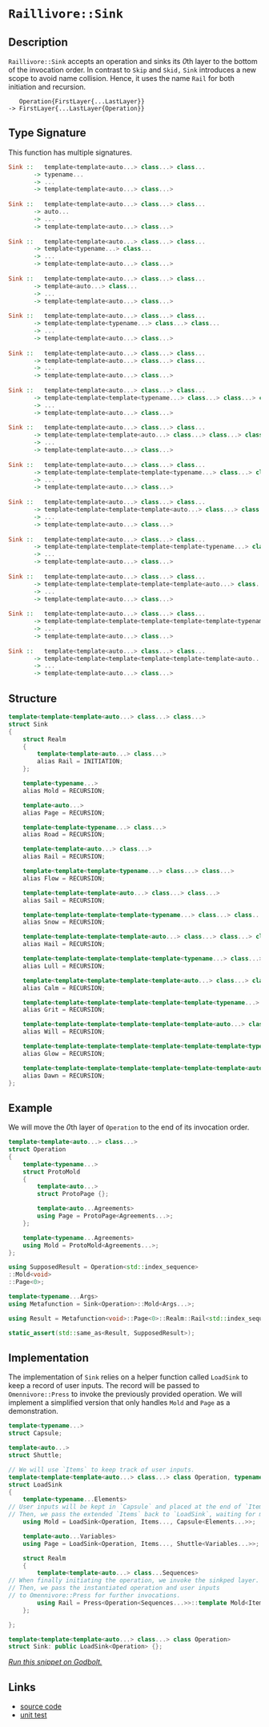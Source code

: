<!-- Copyright 2024 Feng Mofan
SPDX-License-Identifier: Apache-2.0 -->

# `Raillivore::Sink`

## Description

`Raillivore::Sink` accepts an operation and sinks its *0*th layer to the bottom of the invocation order.
In contrast to `Skip` and `Skid,` `Sink` introduces a new scope to avoid name collision. Hence, it uses the name `Rail` for both initiation and recursion.
<pre><code>   Operation{FirstLayer{...LastLayer}}
-> FirstLayer{...LastLayer{Operation}}</code></pre>

## Type Signature

This function has multiple signatures.

```Haskell
Sink ::   template<template<auto...> class...> class... 
       -> typename...
       -> ...
       -> template<template<auto...> class...>
       
Sink ::   template<template<auto...> class...> class... 
       -> auto...
       -> ...
       -> template<template<auto...> class...>
       
Sink ::   template<template<auto...> class...> class... 
       -> template<typename...> class...
       -> ...
       -> template<template<auto...> class...>
       
Sink ::   template<template<auto...> class...> class... 
       -> template<auto...> class...
       -> ...
       -> template<template<auto...> class...>
       
Sink ::   template<template<auto...> class...> class... 
       -> template<template<typename...> class...> class...
       -> ...
       -> template<template<auto...> class...>
       
Sink ::   template<template<auto...> class...> class... 
       -> template<template<auto...> class...> class...
       -> ...
       -> template<template<auto...> class...>
       
Sink ::   template<template<auto...> class...> class... 
       -> template<template<template<typename...> class...> class...> class...
       -> ...
       -> template<template<auto...> class...>
       
Sink ::   template<template<auto...> class...> class... 
       -> template<template<template<auto...> class...> class...> class...
       -> ...
       -> template<template<auto...> class...>
       
Sink ::   template<template<auto...> class...> class... 
       -> template<template<template<template<typename...> class...> class...> class...> class...
       -> ...
       -> template<template<auto...> class...>
       
Sink ::   template<template<auto...> class...> class... 
       -> template<template<template<template<auto...> class...> class...> class...> class...
       -> ...
       -> template<template<auto...> class...>
       
Sink ::   template<template<auto...> class...> class... 
       -> template<template<template<template<template<typename...> class...> class...> class...> class...> class...
       -> ...
       -> template<template<auto...> class...>
       
Sink ::   template<template<auto...> class...> class... 
       -> template<template<template<template<template<auto...> class...> class...> class...> class...> class...
       -> ...
       -> template<template<auto...> class...>
       
Sink ::   template<template<auto...> class...> class... 
       -> template<template<template<template<template<template<typename...> class...> class...> class...> class...> class...> class...
       -> ...
       -> template<template<auto...> class...>
       
Sink ::   template<template<auto...> class...> class... 
       -> template<template<template<template<template<template<auto...> class...> class...> class...> class...> class...> class...
       -> ...
       -> template<template<auto...> class...>
```

## Structure

```C++
template<template<template<auto...> class...> class...>
struct Sink
{
    struct Realm
    {
        template<template<auto...> class...>
        alias Rail = INITIATION;
    };

    template<typename...>
    alias Mold = RECURSION;

    template<auto...>
    alias Page = RECURSION;

    template<template<typename...> class...>
    alias Road = RECURSION;

    template<template<auto...> class...>
    alias Rail = RECURSION;

    template<template<template<typename...> class...> class...>
    alias Flow = RECURSION;

    template<template<template<auto...> class...> class...>
    alias Sail = RECURSION;

    template<template<template<template<typename...> class...> class...> class...>
    alias Snow = RECURSION;

    template<template<template<template<auto...> class...> class...> class...>
    alias Hail = RECURSION;

    template<template<template<template<template<typename...> class...> class...> class...> class...>
    alias Lull = RECURSION;

    template<template<template<template<template<auto...> class...> class...> class...> class...>
    alias Calm = RECURSION;

    template<template<template<template<template<template<typename...> class...> class...> class...> class...> class...>
    alias Grit = RECURSION;

    template<template<template<template<template<template<auto...> class...> class...> class...> class...> class...>
    alias Will = RECURSION;

    template<template<template<template<template<template<template<typename...> class...> class...> class...> class...> class...> class...>
    alias Glow = RECURSION;

    template<template<template<template<template<template<template<auto...> class...> class...> class...> class...> class...> class...>
    alias Dawn = RECURSION;
};
```

## Example

We will move the *0*th layer of `Operation` to the end of its invocation order.

```C++
template<template<auto...> class...>
struct Operation
{ 
    template<typename...>
    struct ProtoMold
    {
        template<auto...>
        struct ProtoPage {};

        template<auto...Agreements>
        using Page = ProtoPage<Agreements...>;
    };

    template<typename...Agreements>
    using Mold = ProtoMold<Agreements...>;
};

using SupposedResult = Operation<std::index_sequence>
::Mold<void>
::Page<0>;

template<typename...Args>
using Metafunction = Sink<Operation>::Mold<Args...>;

using Result = Metafunction<void>::Page<0>::Realm::Rail<std::index_sequence>;

static_assert(std::same_as<Result, SupposedResult>);
```

## Implementation

The implementation of `Sink` relies on a helper function called `LoadSink` to keep a record of user inputs.
The record will be passed to `Omennivore::Press` to invoke the previously provided operation.
We will implement a simplified version that only handles `Mold` and `Page` as a demonstration.

```C++
template<typename...>
struct Capsule;

template<auto...>
struct Shuttle;

// We will use `Items` to keep track of user inputs.
template<template<template<auto...> class...> class Operation, typename...Items>
struct LoadSink
{
    template<typename...Elements>
// User inputs will be kept in `Capsule` and placed at the end of `Items.`
// Then, we pass the extended `Items` back to `LoadSink`, waiting for more inputs.
    using Mold = LoadSink<Operation, Items..., Capsule<Elements...>>;

    template<auto...Variables>
    using Page = LoadSink<Operation, Items..., Shuttle<Variables...>>;

    struct Realm
    {
        template<template<auto...> class...Sequences>
// When finally initiating the operation, we invoke the sinkped layer.
// Then, we pass the instantiated operation and user inputs
// to Omennivore::Press for further invocations.
        using Rail = Press<Operation<Sequences...>>::template Mold<Items...>;
    };

};

template<template<template<auto...> class...> class Operation>
struct Sink: public LoadSink<Operation> {};
```

[*Run this snippet on Godbolt.*](https://godbolt.org/#z:OYLghAFBqd5QCxAYwPYBMCmBRdBLAF1QCcAaPECAMzwBtMA7AQwFtMQByARg9KtQYEAysib0QXACx8BBAKoBnTAAUAHpwAMvAFYTStJg1DIApACYAQuYukl9ZATwDKjdAGFUtAK4sGEgGykrgAyeAyYAHI%2BAEaYxCAA7GakAA6oCoRODB7evgGp6ZkCoeFRLLHxSbaY9o4CQgRMxAQ5Pn5cgXaYDlkNTQQlkTFxickKjc2teR22EwNhQ%2BUjSQCUtqhexMjsHASYLCkGeyYAzG4EAJ4pjKyYANQA8tfETHUMp9gmGgCC48ReDjuymImAUCi%2B3xMCSsPzucLuewOR0wp3OVxubAAdNiPhD4Xc/gCCHcACKYRp0O5QqwJEmnGGQn4AeiZdwsTCUd1EShAELx8MRh1eKNh8NR/PxcMFyNRl2uzCxOJO2C5BjBdw8giYCzIEJZdwAKgg4vc8Ao7gJaBcLeE7ikmrc9sQ7UxkABrO70KgETESyVyjGYbGYzV7QTg0Vw3GRgkEf6AskU2io0Pa8LEFOyRgEBTB3HKv3UvWsgDqpoYADdUG77gRjVySCCFGkGPgjAj9kK9nc2EtnagqAj66hnq8ssW7gB3QgIIf3TCqOOuvboF3u30x/FeDLtgNUk4kx6jt4gEDS4V3ACynnQmcE2dzSs%2BJwsVJjULpL75MfPx3fZz9fFfxRM4mC8Ig82VVUOXNIRMAARy8RhtlIQD4TAiDsVDB9CwLGNCQTcltWTM44MQ5CQLcbDw0g59PnfaE7m3MJgARdF90PJ44jHZwz07ZEgSYYBKOonNaPpKlaXpb9vn1AAlbpNgyCt7m5dgZKA/jhVwtw0KlLTjjOAMFSDJ9oPVVMdVQ5lS3uJR7Rebs63uGhiHGF0XjYJ01w9KhiFQFg5wtZy3I3b5JQFdETODUSFGs8KIrY%2BVbmDB4QojBKozwzLY3jYlE2Iu8KXTIqH1o0hHnS8SGIZRKmJ3Vi91OQ9gVBDK6vFGy7jLO4wirGsgrQYgmxbNtGoM%2B5ewqC1B2ci1j3HLrpzrIKFyXBxMFXe11wnI1GAqyd7ntdU5qbLxaGJaJXQ9IggSbc1%2BGdKhNhC3rK1QUQ3lzPT/Si24j24k8%2BKRC9r1oW8zli6qcvxaNZNZOQGG3TafPNJp7hBZALmQehV0eu5nuaY1nT6j6eIYb7N3hU9gNJIi6FRNLicfX1lRp9FpIYz8GT9YCdJ%2BvnQPA1BaPM2CEKQhgUJ%2BjCRawrNw3iurjJS7EmbidqxWy/ECPy%2BmSLcMjJe2UqaKfCr1dCp9C2hH7mN3djmrutrZT%2BtgAccrIaYmwThNNsTre1xLvZB7sCoZs5LZZj52euTmco/ePYZ/CbXeSxVMW%2BYAQX2HCg7he3WLB1cnfDg2s5ztgzdZ7BY5AnmpK/H4IUFtF09MmuIV1jUmBSBRzvrmTW9l6Hu6EBBwIIeh44nHrp1oWh6vuEx/A0ABJRFwVXhFUDuGtMBSBEXndGal5JhgUnAynvlb2/U6FzCa7F0WcZgj3yYqlWM43/ZwWy7vgioCYOgIQYQ3R8ltinUOlEv4d2wPQKuOY4b6kUHEN6l8cxTjoIvWIe8D7EjCFSVebhe792ntvQwW0DDbFXK8VarZT4r3XpvX0q9drGgYAdI6b85prVcCjJhP8WBbw0HcK6J9bpMMAcA0BDBwGrwOtqRw7Z8YsBIOWDB18twNSvDeDidxpEgLAYzBaAgKpCJZhVEhfcB6ongbnau%2BZnw8ygV2SiI9sQADUmh4CYNEegf96I5ULr7ZeB4DFAKMXIkxgMsjmJYdiCq49J7TzON44gvj/GgnEgWJujIcrdwUmIFgNtaqJTvtA1EHin6vzBMGI2FFAmzw4QTMIYgrRvUyGOXcw5TGcKnOWfqtZ6w7jdNcVcBgLhxDCvqPa/TDouhOvWMI4xDCOGFKuEcsSBB3EoWfdBV8Jy3QeFXBgeAqwglPK1dU%2BNCavVJp9LIWjEohLksRfR1y/5uC4p7AQqIGlS2yYHWuwM3G6PBqiCxOSylRkbi4yEcKh733OMi4ewsX5qmjlBWp5ofnkzhmPMBIA7ReH8XgZAESZHGMjn0j4kkaTcxkkyAAVKytl7KmR6jZQabAQgDRss5cydlwrmWCvyeYE4YQcZeCwPuNw4E6CEAuHDFuqLkXVLpTi0ecYiTvzeBA18vNUVuw7nDHWOrATAlQEQYupSBbqvRdbKmcJu5WqIMoISy9baIubs6jslSH5y0ztnTADikH50lCEj1wkPn%2BXdZ61EFdQ2IKxc4m2jLfU5Vvia4MSaw1NJjCE4usbrWoFtWcPNKboUQIzfkkJQgvApDSEodACkyHEidni/VZxxjoFPGELAqgAD6ShyKArhqectbgqx4AhkEq5CazgaHzPC7N7dc3EGAAW74RaiLPSlm8fRsjwE0u2e8NmIAp3fE3ammePxXmgnOh28Jl491eAPeOM4M650Lr9kumOIAim0BYKeN5Ec3C9v7a2BcI6JYURXTJVZjhkBDpgnEAgEBIMgAULcVDXy21PqSY25tm0CMXQ%2BCsekHA1i0E4AAVl4H4bgvBUCcF0pYawBINhbGXmYE4PBSAEE0NRtYboQB0ckJiDQkguAJBOBoOjGgzD%2BH8GYAAHGp/QnBJC8BA1wDQGhSBMa0KQVjHBeAKBAIZoTHAtBrDgLAGAiAQAbAIBg8glA0AHDoHECItxOCqDU/4AAtP4SQdxgDIApVITEZheCbUICQWdeh%2BCCBEGIdgUgZCCFQWoYTpBdBcFIJOF4KROA8Bo/Rxj%2BWzMPHAhg0%2BgWQthYi1Fu4MWzB3AgB4bz9BnQSq4CsXgNm7OkAgEgLzKQfNkAoBASb02QDACkMkGgF0NaUGiPl6IbTiAXHK7wbbzBdsPGiNoboNmBNecQQ8BgVp8tYGiF4YAJCF6WeY6QLALBDDAHELZ3g%2BBMaOBUm9kzC5FJ7H2%2BQe8tG/v6DwNEF4u2PBYHy3GPAIH3sqWINEdImAyRfaMLQFiwm1hUAMFuzxeBMCTi4kxgTqXhCiHEFlhnuX1Cw8K/ob7KBrDWDh9ESzkA1gji%2BpwYLvbmqmA45YMwJnUBY4yVgQXEA1hdB6M4CArgpjtCCK2QYZQKh6GbUUbIng2hG8KG8fXwx4hFbV28PokwzfTGqLUXocxrd9j0Ksp3uQdc%2B/mKUG3EhVfce2CHrTHAGNGZq5wO4TXQvhci9FyTnWIC4ES/1vjg3hsk7WMaYBIwVekDE5IE4mIACcJwEiSGk2YSQq8FP%2BAr5HnTpAQP8cxP4DoamK9qY6BJrgdGq%2BBGMyxzgFmrOCZJ2Npz42XP1fAh5ubAUpt9b82wTgTQWAVgSMFpg0F2xcAr5iLgUn4v4CIIrlLsh0vM%2BkKzpQeWOcgGSCV3u%2B3KtR%2Bq7D2ri/iQDi7LEA7574H6vxH4n5n6iLdar7TZUh8ZmBDbT5/b2YTawF9bL7zZ9YgDb677BbgFLYV76Z8B0BOiWYQCbaw6HZNB7bvbUHHanbnaQ5XbZg3Z3aw4PZPYva0BvYCafbfa/YmYA7nbnKgj5Zg7IDgQ7ACZhB7Aw4mZE4I40HI47AmZo4Y4CZY445KD44CHE4oF8Dk4KCU7U606Q4M536ZYP6yBs75a6DJAGBGA87S42CKHK7C4pCi4cDi4EAQwkhS5WAy5y4K6zpiFC6u4iEa5a7O464hALAG4jBFbG5vDa4W4ZBW7xHB5241CREMCO4tAxHe45Hq55Ee6ZFe525zCpGVH9Ce6G6DbrCbDh4NEw7R5j6mZx64GgGH6sTH6n5SZdYZ5X7wH8ZIEjYiakAF5YDxDF4w5t4d4n7SYJDD4JByaSD15hZFbtFmaT7WYz4ObOaubuazZYG%2Bb%2BYcDb4tbCIVgUoVh9HIjjAX6Z7JZFYWFM5WHZbyBP7s4ma6AnDFalaf6R5tGx4cB1ZubgSnyXHhbXG3H3HCjuQwG9ZoISonBjH7FoHIkzaeboEjA3FNpDp3EV5DoPEECobAFhYkFrZuQbZbY7a0ECb0EXAnZnYODMEBTXa3a0FCGYCPbPbtK8H/b7ACGqH/Z4CA6iEg7xaqDg7SG8CyE1D5aKGI4XAqGo4ZIaG8BaG466GE76GjZk5CTGFU407yjmG37vESDWE5bfF2EgD/GOHGC86WD87uGmaeFPKcBMiQYBHWCy4sYhFK7wCq7FEnia6tjVG67oB1GJEFDpFZCRnJFZAxm24RElH5GRn27u61HlH1GzD9CZllFB4VGh5NGZZf4gm/6dEUkwkKA3F3BEmYikmDGX4kAjE57IF2b56YCF4zFf7zGv4n4nAnB0aKYyYGbDkJD%2BCabbET62BT7jErCiYgCSB0aV50ZqbKYV6SAV5ybV5cAOmcAnA/5y5zmLlf5xYx5VnmadkTFY4ZDOCSBAA%3D%3D)

## Links

- [source code](../../../../conceptrodon/descend/raillivore/sink.hpp)
- [unit test](../../../../tests/unit/raillivore/sink.test.hpp)

